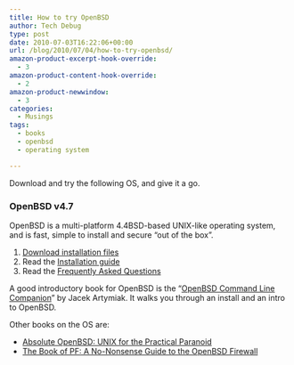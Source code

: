 ```yaml
---
title: How to try OpenBSD
author: Tech Debug
type: post
date: 2010-07-03T16:22:06+00:00
url: /blog/2010/07/04/how-to-try-openbsd/
amazon-product-excerpt-hook-override:
  - 3
amazon-product-content-hook-override:
  - 2
amazon-product-newwindow:
  - 3
categories:
  - Musings
tags:
  - books
  - openbsd
  - operating system

---
```

Download and try the following OS, and give it a go.

### OpenBSD v4.7

OpenBSD is a multi-platform 4.4BSD-based UNIX-like operating system, and is fast, simple to install and secure &#8220;out of the box&#8221;.

  1. [Download installation files][1]
  2. Read the [Installation guide][2]
  3. Read the [Frequently Asked Questions][3]

A good introductory book for OpenBSD is the &#8220;[OpenBSD Command Line Companion][4]&#8221; by Jacek Artymiak. It walks you through an install and an intro to OpenBSD.

Other books on the OS are:

  * [Absolute OpenBSD: UNIX for the Practical Paranoid][5]<img decoding="async" loading="lazy" src="http://www.assoc-amazon.com/e/ir?t=techdebug-20&#038;l=as2&#038;o=1&#038;a=1886411999" width="1" height="1" border="0" alt="" style="border:none !important; margin:0px !important;" />
  * [The Book of PF: A No-Nonsense Guide to the OpenBSD Firewall][6]<img decoding="async" loading="lazy" src="http://www.assoc-amazon.com/e/ir?t=techdebug-20&#038;l=as2&#038;o=1&#038;a=1593271654" width="1" height="1" border="0" alt="" style="border:none !important; margin:0px !important;" />

 [1]: http://www.openbsd.com/ftp.html#http
 [2]: http://www.openbsd.com/faq/faq4.html
 [3]: http://www.openbsd.com/faq/index.html
 [4]: http://www.devguide.net/books/
 [5]: http://www.amazon.com/gp/product/1886411999?ie=UTF8&tag=techdebug-20&linkCode=as2&camp=1789&creative=390957&creativeASIN=1886411999
 [6]: http://www.amazon.com/gp/product/1593271654?ie=UTF8&tag=techdebug-20&linkCode=as2&camp=1789&creative=390957&creativeASIN=1593271654